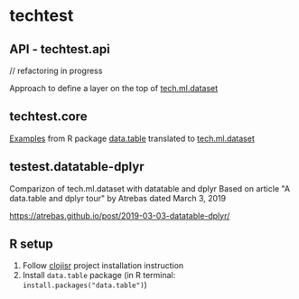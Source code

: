 # techtest

## API - techtest.api

// refactoring in progress

Approach to define a layer on the top of [tech.ml.dataset](https://github.com/techascent/tech.ml.dataset)


## techtest.core

[Examples](https://cran.r-project.org/web/packages/data.table/vignettes/datatable-intro.html) from R package [data.table](https://rdatatable.gitlab.io/data.table/) translated to [tech.ml.dataset](https://github.com/techascent/tech.ml.dataset)

## testest.datatable-dplyr

Comparizon of tech.ml.dataset with datatable and dplyr
Based on article "A data.table and dplyr tour" by Atrebas dated March 3, 2019

https://atrebas.github.io/post/2019-03-03-datatable-dplyr/

## R setup

1. Follow [clojisr](https://github.com/scicloj/clojisr#usage-requirements) project installation instruction
2. Install `data.table` package (in R terminal: `install.packages("data.table")`)
